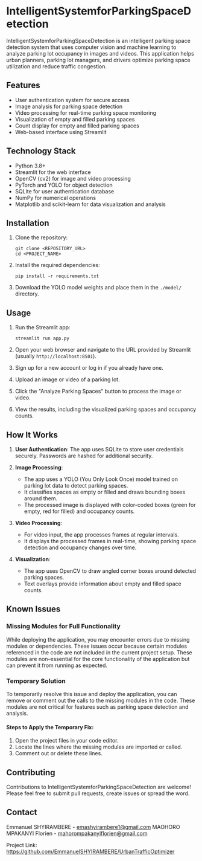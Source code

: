 ﻿# IntelligentSystemforParkingSpaceDetection

IntelligentSystemforParkingSpaceDetection is an intelligent parking space detection system that uses computer vision and machine learning to analyze parking lot occupancy in images and videos. This application helps urban planners, parking lot managers, and drivers optimize parking space utilization and reduce traffic congestion.

## Features

- User authentication system for secure access
- Image analysis for parking space detection
- Video processing for real-time parking space monitoring
- Visualization of empty and filled parking spaces
- Count display for empty and filled parking spaces
- Web-based interface using Streamlit

## Technology Stack

- Python 3.8+
- Streamlit for the web interface
- OpenCV (cv2) for image and video processing
- PyTorch and YOLO for object detection
- SQLite for user authentication database
- NumPy for numerical operations
- Matplotlib and scikit-learn for data visualization and analysis

## Installation

1. Clone the repository:

   ```
   git clone <REPOSITORY_URL>
   cd <PROJECT_NAME>
   ```

2. Install the required dependencies:

   ```
   pip install -r requirements.txt
   ```

3. Download the YOLO model weights and place them in the `./model/` directory.

## Usage

1. Run the Streamlit app:

   ```
   streamlit run app.py
   ```

2. Open your web browser and navigate to the URL provided by Streamlit (usually `http://localhost:8501`).

3. Sign up for a new account or log in if you already have one.

4. Upload an image or video of a parking lot.

5. Click the "Analyze Parking Spaces" button to process the image or video.

6. View the results, including the visualized parking spaces and occupancy counts.

## How It Works

1. **User Authentication**: The app uses SQLite to store user credentials securely. Passwords are hashed for additional security.

2. **Image Processing**:

   - The app uses a YOLO (You Only Look Once) model trained on parking lot data to detect parking spaces.
   - It classifies spaces as empty or filled and draws bounding boxes around them.
   - The processed image is displayed with color-coded boxes (green for empty, red for filled) and occupancy counts.

3. **Video Processing**:

   - For video input, the app processes frames at regular intervals.
   - It displays the processed frames in real-time, showing parking space detection and occupancy changes over time.

4. **Visualization**:
   - The app uses OpenCV to draw angled corner boxes around detected parking spaces.
   - Text overlays provide information about empty and filled space counts.

## Known Issues

### Missing Modules for Full Functionality

While deploying the application, you may encounter errors due to missing modules or dependencies. These issues occur because certain modules referenced in the code are not included in the current project setup. These modules are non-essential for the core functionality of the application but can prevent it from running as expected.

### Temporary Solution

To temporarily resolve this issue and deploy the application, you can remove or comment out the calls to the missing modules in the code. These modules are not critical for features such as parking space detection and analysis.

#### Steps to Apply the Temporary Fix:

1. Open the project files in your code editor.
2. Locate the lines where the missing modules are imported or called.
3. Comment out or delete these lines.

## Contributing

Contributions to IntelligentSystemforParkingSpaceDetection are welcome! Please feel free to submit pull requests, create issues or spread the word.

## Contact

Emmanuel SHYIRAMBERE - emashyirambere1@gmail.com
MAOHORO MPAKANYI Florien - mahorompakanyiflorien@gmail.com

Project Link: https://github.com/EmmanuelSHYIRAMBERE/UrbanTrafficOptimizer
